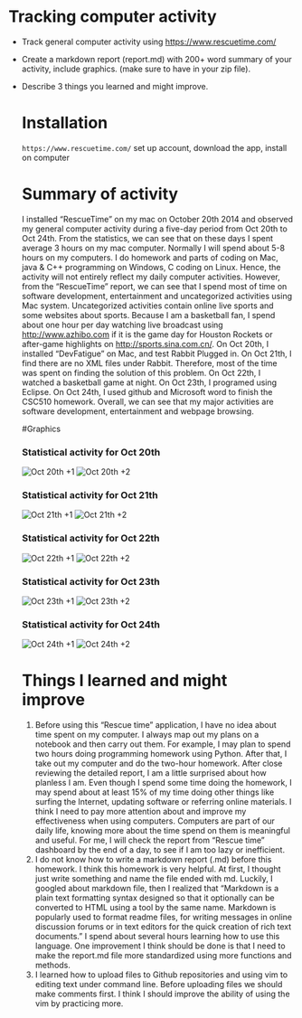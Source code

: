 Tracking computer activity
===============
- Track general computer activity using https://www.rescuetime.com/ 
- Create a markdown report (report.md) with 200+ word summary of your activity, include graphics. (make sure to have in your zip file).
- Describe 3 things you learned and might improve.

  # Installation

  `https://www.rescuetime.com/`
  set up account, download the app, install on computer

  # Summary of activity
  I installed “RescueTime” on my mac on October 20th 2014 and observed my general computer activity during a five-day period from Oct 20th to Oct 24th. From the statistics, we can see that on these days I spent average 3 hours on my mac computer. Normally I will spend about 5-8 hours on my computers. I do homework and parts of coding on Mac, java & C++ programming on Windows, C coding on Linux. Hence, the activity will not entirely reflect my daily computer activities. However, from the “RescueTime” report, we can see that I spend most of time on software development, entertainment and uncategorized activities using Mac system. Uncategorized activities contain online live sports and some websites about sports. Because I am a basketball fan, I spend about one hour per day watching live broadcast using http://www.azhibo.com if it is the game day for Houston Rockets or after-game highlights on http://sports.sina.com.cn/. 
	On Oct 20th, I installed “DevFatigue” on Mac, and test Rabbit Plugged in. On Oct 21th, I find there are no XML files under Rabbit. Therefore, most of the time was spent on finding the solution of this problem. On Oct 22th, I watched a basketball game at night. On Oct 23th, I programed using Eclipse. On Oct 24th, I used github and Microsoft word to finish the CSC510 homework. Overall, we can see that my major activities are software development, entertainment and webpage browsing.


  
  #Graphics
  
  ### Statistical activity for Oct 20th 
  ![Oct 20th +1](https://github.com/Expo0911/Tracking-computer-activity/blob/master/10-20-1.png "Activity for Oct 20th")
  ![Oct 20th +2](https://github.com/Expo0911/Tracking-computer-activity/blob/master/10-20-2.png "Activity for Oct 20th")
  
  
  ### Statistical activity for Oct 21th 
  ![Oct 21th +1](https://github.com/Expo0911/Tracking-computer-activity/blob/master/10-21-1.png "Activity for Oct 21th")
  ![Oct 21th +2](https://github.com/Expo0911/Tracking-computer-activity/blob/master/10-21-2.png "Activity for Oct 21th")
  
  
  ### Statistical activity for Oct 22th 
  ![Oct 22th +1](https://github.com/Expo0911/Tracking-computer-activity/blob/master/10-22-1.png "Activity for Oct 22th")
  ![Oct 22th +2](https://github.com/Expo0911/Tracking-computer-activity/blob/master/10-22-2.png "Activity for Oct 22th")
  
  
  ### Statistical activity for Oct 23th 
  ![Oct 23th +1](https://github.com/Expo0911/Tracking-computer-activity/blob/master/10-23-1.png "Activity for Oct 23th")
  ![Oct 23th +2](https://github.com/Expo0911/Tracking-computer-activity/blob/master/10-23-2.png "Activity for Oct 23th")
  
  
  ### Statistical activity for Oct 24th 
  ![Oct 24th +1](https://github.com/Expo0911/Tracking-computer-activity/blob/master/10-24-1.png "Activity for Oct 24th")
  ![Oct 24th +2](https://github.com/Expo0911/Tracking-computer-activity/blob/master/10-24-2.png "Activity for Oct 24th")
  
  
  
  # Things I learned and might improve
  1.	Before using this “Rescue time” application, I have no idea about time spent on my computer.  I always map out my plans on a notebook and then carry out them. For example, I may plan to spend two hours doing programming homework using Python. After that, I take out my computer and do the two-hour homework. After close reviewing the detailed report, I am a little surprised about how planless I am. Even though I spend some time doing the homework, I may spend about at least 15% of my time doing other things like surfing the Internet, updating software or referring online materials. I think I need to pay more attention about and improve my effectiveness when using computers. Computers are part of our daily life, knowing more about the time spend on them is meaningful and useful. For me, I will check the report from “Rescue time” dashboard by the end of a day, to see if I am too lazy or inefficient.
  2.	I do not know how to write a markdown report (.md) before this homework. I think this homework is very helpful. At first, I thought just write something and name the file ended with md. Luckily, I googled about markdown file, then I realized that “Markdown is a plain text formatting syntax designed so that it optionally can be converted to HTML using a tool by the same name. Markdown is popularly used to format readme files, for writing messages in online discussion forums or in text editors for the quick creation of rich text documents.” I spend about several hours learning how to use this language. One improvement I think should be done is that I need to make the report.md file more standardized using more functions and methods.
  3.	I learned how to upload files to Github repositories and using vim to editing text under command line. Before uploading files we should make comments first. I think I should improve the ability of using the vim by practicing more.

  
